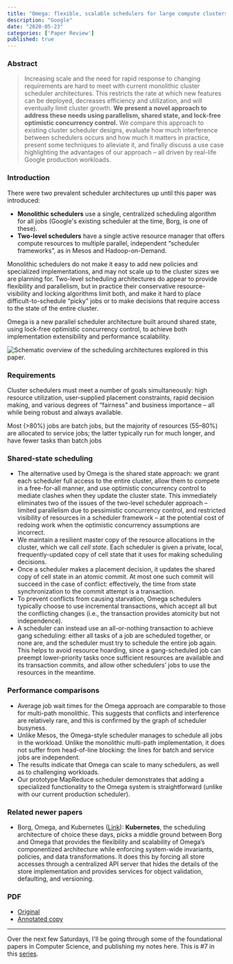 ```yaml
---
title: "Omega: flexible, scalable schedulers for large compute clusters"
description: "Google"
date: "2020-05-23"
categories: ['Paper Review']
published: true
---
```


### Abstract

> Increasing scale and the need for rapid response to changing requirements are hard to meet with current monolithic cluster scheduler architectures. This restricts the rate at which new features can be deployed, decreases efficiency and utilization, and will eventually limit cluster growth. **We present a novel approach to address these needs using parallelism, shared state, and lock-free optimistic concurrency control.** We compare this approach to existing cluster scheduler designs, evaluate how much interference between schedulers occurs and how much it matters in practice, present some techniques to alleviate it, and finally discuss a use case highlighting the advantages of our approach – all driven by real-life Google production workloads.

### Introduction
There were two prevalent scheduler architectures up until this paper was introduced:
* **Monolithic schedulers** use a single, centralized scheduling algorithm for all jobs (Google's existing scheduler at the time, Borg, is one of these). 
* **Two-level schedulers** have a single active resource manager that offers compute resources to multiple parallel, independent “scheduler frameworks”, as in Mesos and Hadoop-on-Demand.

Monolithic schedulers do not make it easy to add new policies and specialized implementations, and may not scale up to the cluster sizes we are planning for. Two-level scheduling architectures do appear to provide flexibility and parallelism, but in practice their conservative resource-visibility and locking algorithms limit both, and make it hard to place difficult-to-schedule “picky” jobs or to make decisions that require access to the state of the entire cluster.

Omega is a new parallel scheduler architecture built around shared state, using lock-free optimistic concurrency control, to achieve both implementation extensibility and performance scalability.

![Schematic overview of the scheduling architectures explored in this paper.](./scheduler-architectures.png)

### Requirements

Cluster schedulers must meet a number of goals simultaneously: high resource utilization, user-supplied placement constraints, rapid decision making, and various degrees of “fairness” and business importance – all while being robust and always available.

Most (>80%) jobs are batch jobs, but the majority of resources (55–80%) are allocated to service jobs; the latter typically run for much longer, and have fewer tasks than batch jobs


### Shared-state scheduling

* The alternative used by Omega is the shared state approach: we grant each scheduler full access to the entire cluster, allow them to compete in a free-for-all manner, and use optimistic concurrency control to mediate clashes when they update the cluster state. This immediately eliminates two of the issues of the two-level scheduler approach – limited parallelism due to pessimistic concurrency control, and restricted visibility of resources in a scheduler framework – at the potential cost of redoing work when the optimistic concurrency assumptions are incorrect.
* We maintain a resilient master copy of the resource allocations in the cluster, which we call _cell state_. Each scheduler is given a private, local, frequently-updated copy of cell state that it uses for making scheduling decisions.
* Once a scheduler makes a placement decision, it updates the shared copy of cell state in an atomic commit. At most one such commit will succeed in the case of conflict: effectively, the time from state synchronization to the commit attempt is a transaction.
* To prevent conflicts from causing starvation, Omega schedulers typically choose to use incremental transactions, which accept all but the conflicting changes (i.e., the transaction provides atomicity but not independence).
* A scheduler can instead use an all-or-nothing transaction to achieve gang scheduling: either all tasks of a job are scheduled together, or none are, and the scheduler must try to schedule the entire job again. This helps to avoid resource hoarding, since a gang-scheduled job can preempt lower-priority tasks once sufficient resources are available and its transaction commits, and allow other schedulers’ jobs to use the resources in the meantime.

### Performance comparisons

* Average job wait times for the Omega approach are comparable to those for multi-path monolithic. This suggests that conflicts and interference are relatively rare, and this is confirmed by the graph of scheduler busyness.
* Unlike Mesos, the Omega-style scheduler manages to schedule all jobs in the workload. Unlike the monolithic multi-path implementation, it does not suffer from head-of-line blocking: the lines for batch and service jobs are independent.
* The results indicate that Omega can scale to many schedulers, as well as to challenging workloads.
* Our prototype MapReduce scheduler demonstrates that adding a specialized functionality to the Omega system is straightforward (unlike with our current production scheduler).

### Related newer papers

* Borg, Omega, and Kubernetes ([Link](/borg-omega-kubernetes/)): **Kubernetes**, the scheduling architecture of choice these days, picks a middle ground between Borg and Omega that provides the flexibility and scalability of Omega’s componentized architecture while enforcing system-wide invariants, policies, and data transformations. It does this by forcing all store accesses through a centralized API server that hides the details of the store implementation and provides services for object validation, defaulting, and versioning.

### PDF

* [Original](https://static.googleusercontent.com/media/research.google.com/en//pubs/archive/41684.pdf)
* [Annotated copy](./omega-annotated.pdf)

---
Over the next few Saturdays, I'll be going through some of the foundational papers in Computer Science, and publishing my notes here. This is #7 in this [series](https://anantjain.dev/#paper-reviews).